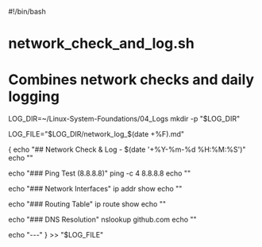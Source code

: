 #!/bin/bash
# network_check_and_log.sh
# Combines network checks and daily logging

LOG_DIR=~/Linux-System-Foundations/04_Logs
mkdir -p "$LOG_DIR"

LOG_FILE="$LOG_DIR/network_log_$(date +%F).md"

{
echo "## Network Check & Log - $(date '+%Y-%m-%d %H:%M:%S')"
echo ""

echo "### Ping Test (8.8.8.8)"
ping -c 4 8.8.8.8
echo ""

echo "### Network Interfaces"
ip addr show
echo ""

echo "### Routing Table"
ip route show
echo ""

echo "### DNS Resolution"
nslookup github.com
echo ""

echo "---"
} >> "$LOG_FILE"
